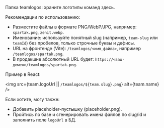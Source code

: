 Папка teamlogos: храните логотипы команд здесь.

Рекомендации по использованию:

- Разместите файлы в формате PNG/WebP/JPG, например: `spartak.png`, `zenit.webp`.
- Именование: используйте понятный slug (например, `team-slug` или `teamId`) без пробелов, только строчные буквы и дефисы.
- URL на фронтенде (Vite): `/teamlogos/<имя_файла>`, например `/teamlogos/spartak.png`.
- В продакшне абсолютный URL будет: `https://<ваш-домен>/teamlogos/spartak.png`.

Пример в React:

<img src={team.logoUrl || `/teamlogos/${team.slug}.png`} alt={team.name} />

Если хотите, могу также:

- Добавить placeholder-пустышку (placeholder.png).
- Пройтись по базе и сгенерировать имена файлов по slug/id и заполнить поле `logoUrl` в БД.
